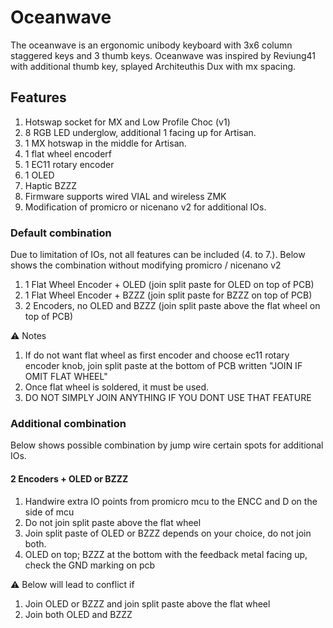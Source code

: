 # Oceanwave

The oceanwave is an ergonomic unibody keyboard with 3x6 column staggered keys and 3 thumb keys. Oceanwave was inspired by Reviung41 with additional thumb key, splayed Architeuthis Dux with mx spacing. 

## Features
1. Hotswap socket for MX and Low Profile Choc (v1)
2. 8 RGB LED underglow, additional 1 facing up for Artisan. 
3. 1 MX hotswap in the middle for Artisan. 
4. 1 flat wheel encoderf
5. 1 EC11 rotary encoder
6. 1 OLED
7. Haptic BZZZ
8. Firmware supports wired VIAL and wireless ZMK
9. Modification of promicro or nicenano v2 for additional IOs. 


### Default combination
Due to limitation of IOs, not all features can be included (4. to 7.). Below shows the combination without modifying promicro / nicenano v2

1. 1 Flat Wheel Encoder + OLED  	(join split paste for OLED on top of PCB)
2. 1 Flat Wheel Encoder + BZZZ  	(join split paste for BZZZ on top of PCB)
2. 2 Encoders, no OLED and BZZZ 	(join split paste above the flat wheel on top of PCB)

:warning: Notes

1. If do not want flat wheel as first encoder and choose ec11 rotary encoder knob, join split paste at the bottom of PCB written "JOIN IF OMIT FLAT WHEEL"
2. Once flat wheel is soldered, it must be used.
3. DO NOT SIMPLY JOIN ANYTHING IF YOU DONT USE THAT FEATURE

### Additional combination
Below shows possible combination by jump wire certain spots for additional IOs.

#### 2 Encoders + OLED or BZZZ
1. Handwire extra IO points from promicro mcu to the ENCC and D on the side of mcu 
2. Do not join split paste above the flat wheel
3. Join split paste of OLED or BZZZ depends on your choice, do not join both.
4. OLED on top; BZZZ at the bottom with the feedback metal facing up, check the GND marking on pcb

:warning: Below will lead to conflict if
1. Join OLED or BZZZ and join split paste above the flat wheel
2. Join both OLED and BZZZ
